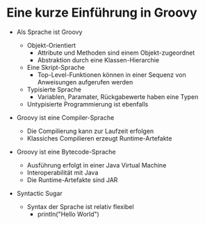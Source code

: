 # Eine kurze Einführung in Groovy

* Als Sprache ist Groovy 
  * Objekt-Orientiert
    * Attribute und Methoden sind einem Objekt-zugeordnet
    * Abstraktion durch eine Klassen-Hierarchie
  * Eine Skript-Sprache
    * Top-Level-Funktionen können in einer Sequenz von Anweisungen aufgerufen werden
  * Typisierte Sprache
    * Variablen, Paramater, Rückgabewerte haben eine Typen
  * Untypisierte Programmierung ist ebenfalls

* Groovy ist eine Compiler-Sprache
  * Die Compilierung kann zur Laufzeit erfolgen
  * Klassiches Compilieren erzeugt Runtime-Artefakte

* Groovy ist eine Bytecode-Sprache
  * Ausführung erfolgt in einer Java Virtual Machine
  * Interoperabilität mit Java
  * Die Runtime-Artefakte sind JAR

* Syntactic Sugar
  * Syntax der Sprache ist relativ flexibel
    * println("Hello World") 
